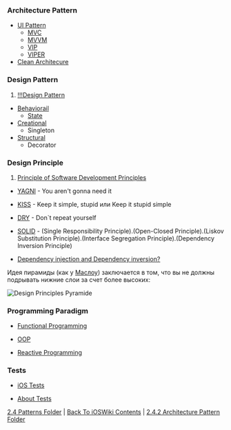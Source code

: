 
### Architecture Pattern

* [UI Pattern](./ArchitecturePattern/UIPattern/)
    * [MVC](./ArchitecturePattern/UIPattern/MVC.md)
    * [MVVM](./ArchitecturePattern/UIPattern/MVVM.md)
    * [VIP](./ArchitecturePattern/UIPattern/VIP.md)
    * [VIPER](./ArchitecturePattern/UIPattern/VIPER.md)
* [Clean Architecure](./ArchitecturePattern/CleanArchitecture.md)

### Design Pattern

1. [!!!Design Pattern](https://daddycoding.com/design-pattern/)

* [Behaviorail](./DesignPattern/Behavioral/)
    * [State](./DesignPattern/Behavioral/State.md)
* [Creational](./DesignPattern/Creational/)
    * Singleton
* [Structural](./DesignPattern/Structural/)
    * Decorator

### Design Principle

1. [Principle of Software Development Principles](https://medium.com/@bartoszkrajka/principle-of-software-development-principles-f0143d6f405)

* [YAGNI](./DesignPrinciple/YAGNI.md) - You aren't gonna need it

* [KISS](./DesignPrinciple/KISS.md) - Keep it simple, stupid или Keep it stupid simple

* [DRY](./DesignPrinciple/DRY.md) - Don`t repeat yourself

* [SOLID](./DesignPrinciple/SOLID.md) - (Single Responsibility Principle).(Open-Closed Principle).(Liskov Substitution Principle).(Interface Segregation Principle).(Dependency Inversion Principle)

* [Dependency injection and Dependency inversion?](./DesignPrinciple/DI.md)

Идея пирамиды (как у [Маслоу](https://en.wikipedia.org/wiki/Maslow%27s_hierarchy_of_needs)) заключается в том, что вы не должны подрывать нижние слои за счет более высоких:

![Design Principles Pyramide](https://github.com/eldaroid/pictures/blob/master/iOSWiki/2%20ComputerScience/DesignPrinciplesPyramide.png?raw=true)

### Programming Paradigm

* [Functional Programming](./ProgrammingParadigm/FunctionalProgramming(FP).md)

* [OOP](./ProgrammingParadigm/OOP.md)

* [Reactive Programming](./ProgrammingParadigm/ReactiveProgramming.md)

### Tests

* [iOS Tests](./Tests/iOSTests.md)

* [About Tests](./Tests/AboutTests.md)

[2.4 Patterns Folder](/2%20ComputerScience/2.4%20Patterns/) | [Back To iOSWiki Contents](https://github.com/eldaroid/iOSWiki) | [2.4.2 Architecture Pattern Folder](./2.4.2%20ArchitecturePattern/)
